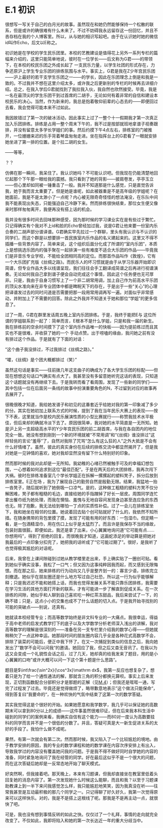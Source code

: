# E.1 初识

很想写一写关于自己的白月光的故事。虽然现在和她仍然能够保持一个松散的联系，但是或许的确很难有什么未来了。不过不妨碍我永远留存这一份回忆，并且不吝存档在我的个人博客里。所以，从与她的相识写起吧。由于在认识她时她的微信id叫作Echo，后文以E称之。

初识她是在学校的学生民乐团里。本校的艺教建设是值得花上另外一系列专栏的篇幅来介绍的，这里只能简单地说，彼时在一位学长——后文称为G君——的带领下，在本校的校民乐团之外成长起了 一支民乐力量，以学生社团的形式存在，力争还原沪上学生专业乐团的排练氛围与水平。事实上，G君是我在Z少年宫民乐团——沪上最好的若干支学生乐团之一——的学长，因此在乐团理念上倒是和我是一致的。不过我并不想在这里介绍太多，或许我之后更新别的专栏的时候再去详细介绍。总之，在我入学后G君就找到了我拉我入伙，我自然也欣然接受。毕竟，我是一名在最顶尖的学生乐团干到过首席的二胡手，无论如何有着非常的自信和建设本校民乐的决心。当然，作为新来的，我总是抱着敬仰前辈的心态去的——即便回过去看，我会觉得可能本来不过如此。

我因故错过了第一次的破冰活动，因此事实上过了一整个十一假期我才第一次真正加入乐团排练。排练是占用一整个周末下午的，我不过是按部就班地拿谱子视奏跟排，并没有留意太多学长学姐们的事。然后约摸下午4点左右，排练室的门被推开，一位姗姗来迟的乐手背着琴盒匆匆走进。坐在指挥台上的G君看了一眼就安排她坐进了第一排的位置。是个拉二胡的女生。

——等等，

？？

仿佛在那一瞬间，我呆住了。我认识她吗？不可能认识吧。但我现在仍能清楚地回忆起那个下午那一眼给我的震撼。我只看到了她的背影——披肩卷发，亭亭玉立——但心里却如同被一锤重击了一般。我并不知道那是什么感觉，只是直觉告诉我，她于我而言太重要了。但是她是谁呢，如此被器重是不是高年级的学姐呢？在她面前，我是不是太渺小了一点呢？内心被无限奇奇怪怪的想法淹没，在乐队中间我不能表现出失态，只能强迫自己冷静下来。然而排练很快结束，那位女生便又像来时那样匆匆离开，我便再没有搭上话的机会。

我并没有很多时间去回味那种感受，因为那时候的学习课业实在是有些过于繁忙。只记得确实有个我对不上id和脸的Echo曾经加过我，说是G君让他来要一份室内乐合奏的二胡声部分谱译谱。G君确实早先拉过一个群聊，里头有我认识与不认识的同学们，而这个群是以想要排一首民族室内乐作品的名义建起来的。这里又不得不插播一些背景内容了。简单来说，这个组织后面分化成了所谓的“室内乐团”，本质上是想挑选乐团内的强手聚在一起排演一些有难度不适合大乐团的作品——毕竟我们是非音乐专业学校，不能给全团相同高的定位。而那首作品叫作《敦煌》，它有一个大乐团扩充版《丝绸之路》。而民乐人的坏习惯就是由于从学习乐器开始即识简谱，但专业作品大多以线谱呈现，我们往往会手工翻译成简谱之后再进行视谱演奏。无论如何我自己拿到谱子便会自动完成这个事情，因此这个任务便也无可厚非。只是，我由于自身习惯写上了一个非二胡常用调，加上自己作为前高水平乐团的顶尖水准向来在非专业团体中都是睥睨天下的存在，于是出于一些“关心”的心理把译谱发过去的同时问道是否需要把那一段用常用调再写一遍。对面似乎非常感动，并附加上了不需要的回答。除此之外我并不知道关于她和那位“学姐”的更多信息了。

过了一周，G君在群里发话周五晚上室内乐团排练。于是，我终于能把E与 这位所谓的学姐联系到一起了：简单而言，E根本不是什么学姐，只是和我一届的新生。我在排练前的空余时间摸下了这个室内乐作品唯一的快板——因为提前练过而且其实也不是很难，并收获了她的一个 手动点赞。出于唠嗑的缘由，我问她之前有没有排过这个作品。于是就有了下面的对话：

“这个曲子我没排过，不过我排过《丝绸之路》。”

“嚯，《丝绸》是个团大概都排过（笑）”

虽然这句话是事实——往前拨几年这支曲子的确成为了各大学生乐团的标配——但现在想想这句话口气确实有点大了。我甚至没有多留意她听完这话的表现，只知道这个话题就没有再继续下去。于是我转而看了看周围，发现了一些新的同学们——其中包括一位在后面另一条线的故事中扮演重要角色的N，不过留到对应的故事再去展开了。

很晚很晚才知道，我给她发谱子和初见的这番套近乎给她对我的第一印象减了多少的分。其实在她初加上联系方式的时候，提到了我在当年民乐大赛上的表现——按下不表，这里就当作是校内民乐展演性质的小型比赛就行——称赞我技术水平极佳，但后来却的确就冷淡下去了。原因很简单，我对她的水平简直是一无所知。她是沪上另一支超级高水平的Y少年宫民乐团的前二胡首席，与我在各自团内的地位完全一致。她没有想到刚到一个新的环境就被“不常用调”和“《丝绸》谁没排过”这样轻佻的言论“羞辱”了，自然对我除了咒骂“怎么有这么狂的人”之外大抵是不会有什么好情绪了。虽然，彼此的真实身份在后续的排练交流中都显然揭开了，但是我对她是一见钟情的喜欢，她对我却显然没有留下什么特别好的印象。

然而那时候的我对此却是一无所知。我幼稚的心绪已然被触手可及的幸福幻想包围，一心想着如何追求到这位“最佳匹配”。于是在两天后的大团排练，我再次闯下大祸。彼时在排练准备室几个学长学姐正在拆解一摞摞起的塑料凳子，拆分后放到排练室里。E正在场 ，我为了展现自己的勤劳自然是殷勤无限。结果，我猛地一抬一沓凳子，随后就听到了她倒吸一口凉气。是的，这种做工粗糙的塑料方凳不仅分解困难，凳子都有粗糙的毛边，直接给她的手指蹭掉了好长一层皮。周围同学连忙拿出餐巾纸为她处理，而我在懊恼、羞愧与无地自容间发现身边甚至连应急的东西也无。除了抱歉，我无法给到哪怕一丁点的实质性补偿。过了一会儿在排练室坐下，我和她坐在相邻的位置。她说着回去贴个创可贴就好了什么的，我依然不知所措。在随身携带的背包里摸了摸，发现了可能有用的好东西：一包湿巾。但定睛一看，是一包酒精湿巾，用在伤口上似乎是太猛烈了。而且许是我保存不当的缘故，包装封面很脏。即便如此，我还是拿了出来，小心翼翼地询问道“它可能有点……你想用吗”，得到了拒绝的回复。而很晚我才知道，这画蛇添足的举动算是把她对我最后的一点印象分扣完了，她把我的话听成了“它可能过期了”。很好，是我听了也觉得极其尴尬的对话呢。

后来，我曾在上课间隙碰到过她从教学楼里走出来，手上确实贴了一圈创可贴。看到她似乎确实没事，我松了一口气；但又因为这事纯粹因我而起，而又感到无限悔恨。而在那之后，她来排练的行为动向又几乎是整齐划一的：寡言少语，排练完立刻撤退。她似乎在朋友圈还是什么地方写过自己社恐，所以这一行为似乎能够解释；只是我迟迟不能和她搭上话，而我也觉得发展关系不能只靠乐团排练，我需要在学习生活的其他方面打开新的联系，才有可能进一步了解直到促成关系。在一次排练的间隙，她似乎和人聊到自己喜欢吃一种红茶冻甜品，我后来尝试了一下，的确不错；只是，这点小小的交集也成不了什么话题的切入点。于是我开始寻找别的可能的突破点——别说，还真有。

她就读本校经管专业；而高等数学始终是非文科专业的一大痛点。我很幸运，得益于高中老师的启发式教学打下的底子以及大学数学分析老师深入浅出的讲解，我对高等数学的理解是很深刻的——准备在另一支专栏里介绍我的数学心得——但她就稍稍欠了一点这种幸运。她那段时间的朋友圈内容几乎全是各种花式高数学不会，排除了装菜的可能后，便正中我下怀了。在又一次捕捉到类似的信息之后，我向她发出了”数学不会可以问我“的邀请。她回应了我，但之后又杳无音讯了。在我以为这又会变成一个礼貌性会话之后，过了几天，她却真的给我发来了题目，用的是小心翼翼的口吻”或许大概可以问一下这个第十题是什么思路“。

题目是$\int\frac{\sin^2x}{\cos^3x}\mathrm dx$，我第一反应也想复杂了，想着只是为了给一个通性通法的解，那就含三角的积分都换元算呗。事实上后来发现，正切割函数配合分部积分才是那题的正解（见[M.4](../M/M.4%20数学随笔（4）积分计算与逼近.md)）；但我还是哐哐一通，写完了过程发了过去。毕竟还是觉得做烦了，略带歉意地表示”这个做法只能保命“，得到答复曰”我要命的“，在一种欢快的气氛中结束了这第一次的数学答疑。

其实我觉得这是个很好的开始。如果她愿意和我学数学，我几乎可以保证她的高数期末可以拿到80分以上的成绩——这件事虽然很难印证，但在后来我本科生活中碰到的同学们的案例来看，我确实自信有这个能力——而80对一度认为高数要挂科的同学而言并不是一个很低的分数了。并且，答疑可真是大一新生促进关系的太好的手段了。我怕什么做不成呢。

果然，有第一次就会有第二次。然而那时候，我又陷入了一个比较尴尬的境地。由于教学安排的原因，我的专业的数学课程和她的数学课在内容次序安排上有出入，导致我学过的内容没有覆盖她问我的问题。于是我不得不做好同时自学她的内容的准备，同时紧急地询问了我在经管的同学。好在最后这似乎不是一个很大的问题，而在这次答疑后她却是一反常态地开始了聊天模式。

好突然啊，但我接着吧。那天晚上，本来有习题课，但我却直接坐在教室里低着头回复她的消息内容了。第一次发现她什么时候这么能聊，而且和我？以至于习题课助教课上到一半下来问我感觉怎么样，我只能尴尬地笑笑，因为我真没在听——往常我甚至是互动最积极的那几个同学之一。只记得聊了好久好久，我第一次觉得原来可以这样快乐。对的，我是不是搭上这根线了呢。那我是不是再主动一点，就很快了吧。

可是，我也没有想到事情反转的如此之快。仅仅过了一个礼拜，事情的走向就完全改变了。不仅如此，我即将陷入和她的第一次长达近一年的重大分歧当中。
